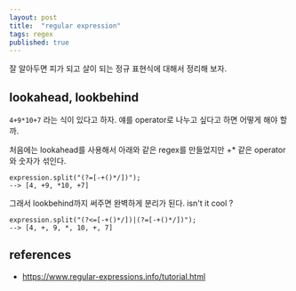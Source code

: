 ```yaml
---
layout: post
title:  "regular expression"
tags: regex
published: true
---
```


잘 알아두면 피가 되고 살이 되는 정규 표현식에 대해서 정리해 보자.

## lookahead, lookbehind

`4+9*10+7` 라는 식이 있다고 하자. 얘를 operator로 나누고 싶다고 하면 어떻게 해야 할까.

처음에는 lookahead를 사용해서 아래와 같은 regex를 만들었지만 +* 같은 operator와 숫자가 섞인다.

```
expression.split("(?=[-+()*/])");
--> [4, +9, *10, +7]
```

그래서 lookbehind까지 써주면 완벽하게 분리가 된다. isn't it cool ?

```
expression.split("(?<=[-+()*/])|(?=[-+()*/])");
--> [4, +, 9, *, 10, +, 7]
```

## references

- https://www.regular-expressions.info/tutorial.html


